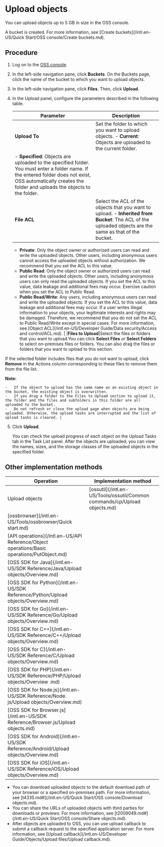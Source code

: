 # Upload objects

You can upload objects up to 5 GB in size in the OSS console.

A bucket is created. For more information, see [Create buckets](/intl.en-US/Quick Start/OSS console/Create buckets.md).

## Procedure

1.  Log on to the [OSS console](https://oss.console.aliyun.com/).

2.  In the left-side navigation pane, click **Buckets**. On the Buckets page, click the name of the bucket to which you want to upload objects.

3.  In the left-side navigation pane, click **Files**. Then, click **Upload**.

4.  In the Upload panel, configure the parameters described in the following table.

    |Parameter|Description|
    |---------|-----------|
    |**Upload To**|Set the folder to which you want to upload objects.     -   **Current**: Objects are uploaded to the current folder.
    -   **Specified**: Objects are uploaded to the specified folder. You must enter a folder name. If the entered folder does not exist, OSS automatically creates the folder and uploads the objects to the folder. |
    |**File ACL**|Select the ACL of the objects that you want to upload.     -   **Inherited from Bucket**: The ACL of the uploaded objects are the same as that of the bucket.
    -   **Private**: Only the object owner or authorized users can read and write the uploaded objects. Other users, including anonymous users cannot access the uploaded objects without authorization. We recommend that you set the ACL to this value.
    -   **Public Read**: Only the object owner or authorized users can read and write the uploaded objects. Other users, including anonymous users can only read the uploaded objects. If you set the ACL to this value, data leakage and additional fees may occur. Exercise caution when you set the ACL to Public Read.
    -   **Public Read/Write**: Any users, including anonymous users can read and write the uploaded objects. If you set the ACL to this value, data leakage and additional fees may occur. If a user writes illegal information to your objects, your legitimate interests and rights may be damaged. Therefore, we recommend that you do not set the ACL to Public Read/Write except in special cases.
For more information, see [Object ACL](/intl.en-US/Developer Guide/Data security/Access and control/ACL.md). |
    |**Files to Upload**|Select the files or folders that you want to upload.You can click **Select Files** or **Select Folders** to select on-premises files or folders. You can also drag the files or folders that you want to upload to this section.

If the selected folder includes files that you do not want to upload, click **Remove** in the Actions column corresponding to these files to remove them from the file list.

**Note:**

    -   If the object to upload has the same name as an existing object in the bucket, the existing object is overwritten.
    -   If you drag a folder to the Files to Upload section to upload it, the folder and the files and subfolders in this folder are all uploaded to the bucket.
    -   Do not refresh or close the upload page when objects are being uploaded. Otherwise, the upload tasks are interrupted and the list of upload tasks is cleared. |

5.  Click **Upload**.

    You can check the upload progress of each object on the Upload Tasks tab in the Task List panel. After the objects are uploaded, you can view the names, sizes, and the storage classes of the uploaded objects in the specified folder.


## Other implementation methods

|Operation|Implementation method|
|---------|---------------------|
|Upload objects|[ossutil](/intl.en-US/Tools/ossutil/Common commands/cp/Upload objects.md)|
|[ossbrowser](/intl.en-US/Tools/ossbrowser/Quick start.md)|
|[API operations](/intl.en-US/API Reference/Object operations/Basic operations/PutObject.md)|
|[OSS SDK for Java](/intl.en-US/SDK Reference/Java/Upload objects/Overview.md)|
|[OSS SDK for Python](/intl.en-US/SDK Reference/Python/Upload objects/Overview.md)|
|[OSS SDK for Go](/intl.en-US/SDK Reference/Go/Upload objects/Overview.md)|
|[OSS SDK for C++](/intl.en-US/SDK Reference/C++/Upload objects/Overview.md)|
|[OSS SDK for C](/intl.en-US/SDK Reference/C/Upload objects/Overview.md)|
|[OSS SDK for PHP](/intl.en-US/SDK Reference/PHP/Upload objects/Overview .md)|
|[OSS SDK for Node.js](/intl.en-US/SDK Reference/Node. js/Upload objects/Overview.md)|
|[OSS SDK for Browser.js](/intl.en-US/SDK Reference/Browser.js/Upload objects.md)|
|[OSS SDK for Android](/intl.en-US/SDK Reference/Android/Upload objects/Overview.md)|
|[OSS SDK for iOS](/intl.en-US/SDK Reference/iOS/Upload objects/Overview.md)|

-   You can download uploaded objects to the default download path of your browser or a specified on-premises path. For more information, see [t4335.md\#](/intl.en-US/Quick Start/OSS console/Download objects.md).
-   You can share the URLs of uploaded objects with third parties for downloads or previews. For more information, see [t2009049.md\#](/intl.en-US/Quick Start/OSS console/Share objects.md).
-   After objects are uploaded to OSS, you can use upload callback to submit a callback request to the specified application server. For more information, see [Upload callback](/intl.en-US/Developer Guide/Objects/Upload files/Upload callback.md).

